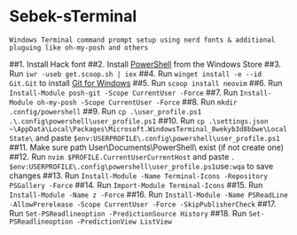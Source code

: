 # Sebek-sTerminal

`Windows Terminal command prompt setup using nerd fonts & additional pluguing like oh-my-posh and others`

##1. Install Hack font
##2. Install [PowerShell](https://www.microsoft.com/store/productId/9MZ1SNWT0N5D) from the Windows Store
##3. Run `iwr -useb get.scoop.sh | iex`
##4. Run `winget install -e --id Git.Git` to install [Git for Windows](https://git-scm.com/downloads)
##5. Run `scoop install neovim`
##6. Run `Install-Module posh-git -Scope CurrentUser -Force`
##7. Run `Install-Module oh-my-posh -Scope CurrentUser -Force`
##8. Run `mkdir .config/powershell`
##9. Run `cp .\user_profile.ps1 .\.config\powershell\user_profile.ps1`
##10. Run `cp .\settings.json ~\AppData\Local\Packages\Microsoft.WindowsTerminal_8wekyb3d8bbwe\LocalState\` and paste `$env:USERPROFILE\.config\powershell\user_profile.ps1`
##11. Make sure path User\Documents\PowerShell\ exist (if not create one)
##12. Run `nvim $PROFILE.CurrentUserCurrentHost` and paste `. $env:USERPROFILE\.config\powershell\user_profile.ps1`use`:wqa` to save changes
##13. Run `Install-Module -Name Terminal-Icons -Repository PSGallery -Force`
##14. Run `Import-Module Terminal-Icons`
##15. Run `Install-Module -Name z -Force`
##16. Run `Install-Module -Name PSReadLine -AllowPrerelease -Scope CurrentUser -Force -SkipPublisherCheck`
##17. Run `Set-PSReadlineoption -PredictionSource History`
##18. Run `Set-PSReadlineoption -PredictionView ListView`
